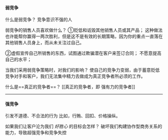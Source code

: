#### 弱竞争
什么是弱竞争？
竞争意识不强的人

弱竞争的销售人员喜欢做什么？
①贬低和诋毁其他销售人员或其产品；
这种做法也许能帮你赢得一两次胜利，但是这不是有效的长期策略，因为你的重点一直落在其他销售人员身上，而从未关注过自己。

②虚假宣传自己所销售的东西，试图通过欺骗潜在客户来签订合同；
不愿意提高自己的水平；

当我们采用弱竞争策略时，对我们的影响？
使自己的竞争力变弱，由于蓄意贬低竞争对手和客户，我们无法集中精力去做成为真正竞争者所必须的工作。

什么是==真正的竞争者==？
[[真正的竞争者，即 强有力的竞争者]]

***

#### 强竞争

引发不道德、不合法的行为
比如，行贿、回扣、价格操纵。


如果我们让客户沦为我们 *好胜心* 的目标会怎样？
破坏我们构建协作型商务关系的能力，导致超强竞争和竞争失控



